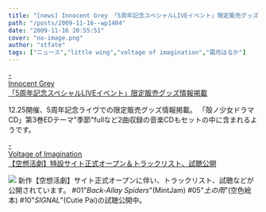 ```yaml
---
title: "[news] Innocent Grey 「5周年記念スペシャルLIVEイベント」限定販売グッズ情報掲載"
path: "/posts/2009-11-16--wp1404"
date: "2009-11-16 20:55:51"
cover: "no-image.png"
author: "stfate"
tags: ["ニュース","little wing","voltage of imagination","霜月はるか"]
---
```


<style type="text/css">
<!--
p {white-space: pre-wrap};
-->
</style>

<a class="topics" href="http://www.gungnir.co.jp/innocentgrey/event/5th_event.html" target="_blank">- Innocent Grey 「5周年記念スペシャルLIVEイベント」限定販売グッズ情報掲載</a>
<div class="news">12.25開催、5周年記念ライヴでの限定販売グッズ情報掲載。
「殻ノ少女ドラマCD」第3巻EDテーマ"季節"fullなど2曲収録の音楽CDもセットの中に含まれるようです。</div>

<a class="topics" href="http://www.voltagenation.com/katsugeki/index.html" target="_blank">- Voltage of Imagination 【空想活劇】特設サイト正式オープン＆トラックリスト、試聴公開</a>
<div class="news"><a href="http://www.voltagenation.com/katsugeki/index.html"><img src="http://www.voltagenation.com/katsugeki/banner/banner_l.jpg"></a>
新作【空想活劇】サイト正式オープンに伴い、トラックリスト、試聴などが公開されています。
#01"<em>Back-Allay Spiders</em>"(MintJam) #05"<em>土の雨</em>"(空色絵本) #10"<em>SIGNAL</em>"(Cutie Pai)の試聴公開中。</div>